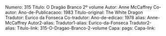 Numero: 315
Titulo: O Dragão Branco 2º volume
Autor: Anne McCaffrey
Co-autor: 
Ano-de-Publicacaoo: 1983
Titulo-original: The White Dragon
Tradutor: Eurico da Fonseca
Co-tradutor: 
Ano-de-edicao: 1978
alias: Anne-McCaffrey
Autor2-alias: 
Tradutor1-alias: Eurico-da-Fonseca
Tradutor2-alias: 
Titulo-link: 315-O-Dragao-Branco-2-volume
Capa: 
pags: 
Capa-link: